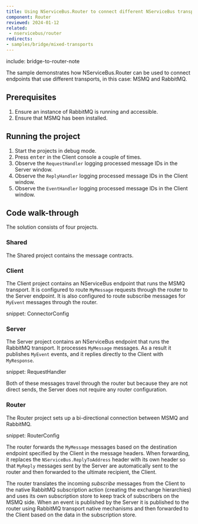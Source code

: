 ```yaml
---
title: Using NServiceBus.Router to connect different NServiceBus transports
component: Router
reviewed: 2024-01-12
related:
 - nservicebus/router
redirects:
- samples/bridge/mixed-transports
---
```


include: bridge-to-router-note

The sample demonstrates how NServiceBus.Router can be used to connect endpoints that use different transports, in this case: MSMQ and RabbitMQ.

## Prerequisites

 1. Ensure an instance of RabbitMQ is running and accessible.
 1. Ensure that MSMQ has been installed.

## Running the project

 1. Start the projects in debug mode.
 1. Press <kbd>enter</kbd> in the Client console a couple of times.
 1. Observe the `RequestHandler` logging processed message IDs in the Server window.
 1. Observe the `ReplyHandler` logging processed message IDs in the Client window.
 1. Observe the `EventHandler` logging processed message IDs in the Client window.

## Code walk-through

The solution consists of four projects.

### Shared

The Shared project contains the message contracts.

### Client

The Client project contains an NServiceBus endpoint that runs the MSMQ transport. It is configured to route `MyMessage` requests through the router to the Server endpoint. It is also configured to route subscribe messages for `MyEvent` messages through the router.

snippet: ConnectorConfig

### Server

The Server project contains an NServiceBus endpoint that runs the RabbitMQ transport. It processes `MyMessage` messages. As a result it publishes `MyEvent` events, and it replies directly to the Client with `MyResponse`.

snippet: RequestHandler

Both of these messages travel through the router but because they are not direct sends, the Server does not require any router configuration.

### Router

The Router project sets up a bi-directional connection between MSMQ and RabbitMQ.

snippet: RouterConfig

The router forwards the `MyMessage` messages based on the destination endpoint specified by the Client in the message headers. When forwarding, it replaces the `NServiceBus.ReplyToAddress` header with its own header so that `MyReply` messages sent by the Server are automatically sent to the router and then forwarded to the ultimate recipient, the Client.

The router translates the incoming *subscribe* messages from the Client to the native RabbitMQ subscription action (creating the exchange hierarchies) and uses its own subscription store to keep track of subscribers on the MSMQ side. When an event is published by the Server it is published to the router using RabbitMQ transport native mechanisms and then forwarded to the Client based on the data in the subscription store.
